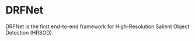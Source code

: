 # DRFNet
DRFNet is the first end-to-end framework for High-Resolution Salient Object Detection (HRSOD).
